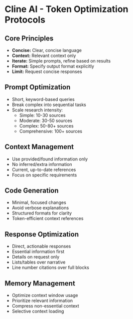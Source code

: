 # Cline AI - Token Optimization Protocols

## Core Principles
- **Concise:** Clear, concise language
- **Context:** Relevant context only
- **Iterate:** Simple prompts, refine based on results
- **Format:** Specify output format explicitly
- **Limit:** Request concise responses

## Prompt Optimization
- Short, keyword-based queries
- Break complex into sequential tasks
- Scale research intensity:
  - Simple: 10-30 sources
  - Moderate: 30-50 sources
  - Complex: 50-80+ sources
  - Comprehensive: 100+ sources

## Context Management
- Use provided/found information only
- No inferred/extra information
- Current, up-to-date references
- Focus on specific requirements

## Code Generation
- Minimal, focused changes
- Avoid verbose explanations
- Structured formats for clarity
- Token-efficient context references

## Response Optimization
- Direct, actionable responses
- Essential information first
- Details on request only
- Lists/tables over narrative
- Line number citations over full blocks

## Memory Management
- Optimize context window usage
- Prioritize relevant information
- Compress non-essential context
- Selective context loading
